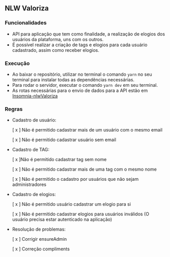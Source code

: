 ## NLW Valoriza

### Funcionalidades
- API para aplicação que tem como finalidade, a realização de elogios dos usuários da plataforma, uns com os outros.
- É possível realizar a criação de tags e elogios para cada usuário cadastrado, assim como receber elogios.

### Execução
- Ao baixar o repositório, utilizar no terminal o comando `yarn` no seu terminal para instalar todas as dependências necessárias.
- Para rodar o servidor, executar o comando `yarn dev` em seu terminal.
- As rotas necessárias para o envio de dados para a API estão em [Insomnia-nlwValoriza](https://github.com/maiasb/Insomnia-nlwValoriza)

### Regras

- Cadastro de usuário:

    [ x ] Não é permitido cadastrar mais de um usuário com o mesmo email

    [ x ] Não é permitido cadastrar usuário sem email

- Cadastro de TAG:

    [ x ]Não é permitido cadastrar tag sem nome

    [ x ] Não é permitido cadastrar mais de uma tag com o mesmo nome

    [ x ] Não é permitido o cadastro por usuários que não sejam administradores

- Cadastro de elogios:

    [ x ] Não é permitido usuário cadastrar um elogio para si

    [ x ] Não é permitido cadastrar elogios para usuários inválidos (O usuário precisa estar autenticado na aplicação)

- Resolução de problemas:

    [ x ] Corrigir ensureAdmin
    
    [ x ] Correção compliments
